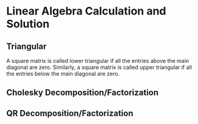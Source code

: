 # Linear Algebra Calculation and Solution

## Triangular

A square matrix is called lower triangular if all the entries above the main diagonal are zero. Similarly, a square matrix is called upper triangular if all the entries below the main diagonal are zero.

## Cholesky Decomposition/Factorization

## QR Decomposition/Factorization